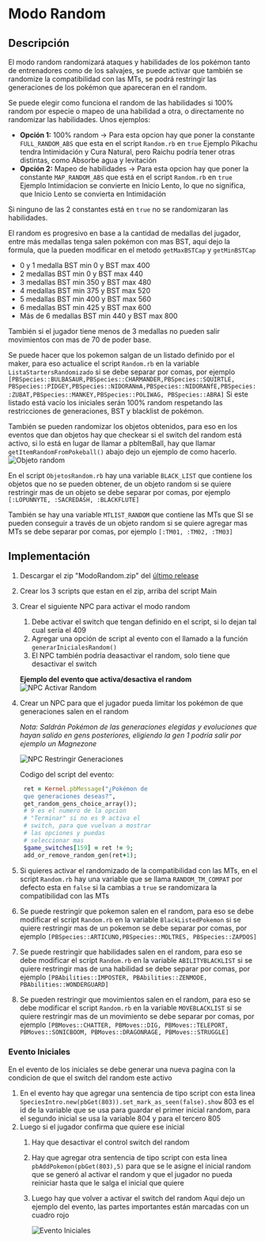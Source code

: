 # Modo Random

## Descripción

El modo random randomizará ataques y habilidades de los pokémon tanto de entrenadores como de los salvajes, se puede activar que también se randomize la compatibilidad con las MTs, se podrá restringir las generaciones de los pokémon que apareceran en el random.

Se puede elegir como funciona el random de las habilidades si 100% random por especie o mapeo de una habilidad a otra, o directamente no randomizar las habilidades.
Unos ejemplos:

- **Opción 1:** 100% random -> Para esta opcion hay que poner la constante `FULL_RANDOM_ABS` que esta en el script `Random.rb` en `true`
  Ejemplo Pikachu tendra Intimidación y Cura Natural, pero Raichu podría tener otras distintas, como Absorbe agua y levitación
- **Opción 2:** Mapeo de habilidades -> Para esta opcion hay que poner la constante `MAP_RANDOM_ABS` que está en el script `Random.rb` en `true`
  Ejemplo Intimidacion se convierte en Inicio Lento, lo que no significa, que Inicio Lento se convierta en Intimidación

Si ninguno de las 2 constantes está en `true` no se randomizaran las habilidades.

El random es progresivo en base a la cantidad de medallas del jugador, entre más medallas tenga salen pokémon con mas BST, aquí dejo la formula, que la pueden modificar en el metodo `getMaxBSTCap` y `getMinBSTCap`

- 0 y 1 medalla BST min 0 y BST max 400
- 2 medallas BST min 0 y BST max 440
- 3 medallas BST min 350 y BST max 480
- 4 medallas BST min 375 y BST max 520
- 5 medallas BST min 400 y BST max 560
- 6 medallas BST min 425 y BST max 600
- Más de 6 medallas BST min 440 y BST max 800

También si el jugador tiene menos de 3 medallas no pueden salir movimientos con mas de 70 de poder base.

Se puede hacer que los pokemon salgan de un listado definido por el maker, para eso actualice el script `Random.rb` en la variable `ListaStartersRandomizado` si se debe separar por comas, por ejemplo `[PBSpecies::BULBASAUR,PBSpecies::CHARMANDER,PBSpecies::SQUIRTLE, PBSpecies::PIDGEY,PBSpecies::NIDORANmA,PBSpecies::NIDORANfE,PBSpecies::ZUBAT,PBSpecies::MANKEY,PBSpecies::POLIWAG, PBSpecies::ABRA]`
Si este listado está vacío los iniciales serán 100% random respetando las restricciones de generaciones, BST y blacklist de pokémon.

También se pueden randomizar los objetos obtenidos, para eso en los eventos que dan objetos hay que checkear si el switch del random está activo, si lo está en lugar de llamar a pbItemBall, hay que llamar `getItemRandomFromPokeball()` abajo dejo un ejemplo de como hacerlo.
![Objeto random](images/evento_objeto_random.png)

En el script `ObjetosRandom.rb` hay una variable `BLACK_LIST` que contiene los objetos que no se pueden obtener, de un objeto random si se quiere restringir mas de un objeto se debe separar por comas, por ejemplo `[:LOPUNNYTE, :SACREDASH, :BLACKFLUTE]`

También se hay una variable `MTLIST_RANDOM` que contiene las MTs que SI se pueden conseguir a través de un objeto random si se quiere agregar mas MTs se debe separar por comas, por ejemplo `[:TM01, :TM02, :TM03]`

## Implementación

1. Descargar el zip "ModoRandom.zip" del [último release](https://github.com/Pokemon-Fan-Games/ModoRandom/releases/latest)
2. Crear los 3 scripts que estan en el zip, arriba del script Main
3. Crear el siguiente NPC para activar el modo random
   1. Debe activar el switch que tengan definido en el script, si lo dejan tal cual sería el 409
   2. Agregar una opción de script al evento con el llamado a la función `generarInicialesRandom()`
   3. El NPC también podría deasactivar el random, solo tiene que desactivar el switch
   
   **Ejemplo del evento que activa/desactiva el random**
   ![NPC Activar Random](images/activar_random.png)
4. Crear un NPC para que el jugador pueda limitar los pokémon de que generaciones salen en el random

   _Nota: Saldrán Pokémon de las generaciones elegidas y evoluciones que hayan salido en gens posteriores, eligiendo la gen 1 podría salir por ejemplo un Magnezone_
   
   ![NPC Restringir Generaciones](images/random_gens_event.png)

   Codigo del script del evento:
   ```ruby
    ret = Kernel.pbMessage("¿Pokémon de
    que generaciones deseas?",
    get_random_gens_choice_array());
    # 9 es el numero de la opcion
    # "Terminar" si no es 9 activa el
    # switch, para que vuelvan a mostrar
    # las opciones y puedas
    # seleccionar mas
    $game_switches[159] = ret != 9;
    add_or_remove_random_gen(ret+1);
   ```
6. Si quieres activar el randomizado de la compatibilidad con las MTs, en el script `Random.rb` hay una variable que se llama `RANDOM_TM_COMPAT` por defecto esta en `false` si la cambias a `true` se randomizara la compatibilidad con las MTs
7. Se puede restringir que pokemon salen en el random, para eso se debe modificar el script `Random.rb` en la variable `BlackListedPokemon` si se quiere restringir mas de un pokemon se debe separar por comas, por ejemplo `[PBSpecies::ARTICUNO,PBSpecies::MOLTRES, PBSpecies::ZAPDOS]`
8. Se puede restringir que habilidades salen en el random, para eso se debe modificar el script `Random.rb` en la variable `ABILITYBLACKLIST` si se quiere restringir mas de una habilidad se debe separar por comas, por ejemplo `[PBAbilities::IMPOSTER, PBAbilities::ZENMODE, PBAbilities::WONDERGUARD]`
9. Se pueden restringir que movimientos salen en el random, para eso se debe modificar el script `Random.rb` en la variable `MOVEBLACKLIST` si se quiere restringir mas de un movimiento se debe separar por comas, por ejemplo `[PBMoves::CHATTER, PBMoves::DIG, PBMoves::TELEPORT, PBMoves::SONICBOOM, PBMoves::DRAGONRAGE, PBMoves::STRUGGLE]`

### Evento Iniciales

En el evento de los iniciales se debe generar una nueva pagina con la condicion de que el switch del random este activo

1. En el evento hay que agregar una sentencia de tipo script con esta linea `SpeciesIntro.new(pbGet(803)).set_mark_as_seen(false).show` 803 es el id de la variable que se usa para guardar el primer inicial random, para el segundo inicial se usa la variable 804 y para el tercero 805
2. Luego si el jugador confirma que quiere ese inicial
   1. Hay que desactivar el control switch del random
   2. Hay que agregar otra sentencia de tipo script con esta linea `pbAddPokemon(pbGet(803),5)` para que se le asigne el inicial random que se generó al activar el random y que el jugador no pueda reiniciar hasta que le salga el inicial que quiere
   3. Luego hay que volver a activar el switch del random
      Aquí dejo un ejemplo del evento, las partes importantes están marcadas con un cuadro rojo
      
      ![Evento Iniciales](images/evento_inicial_random.png)
